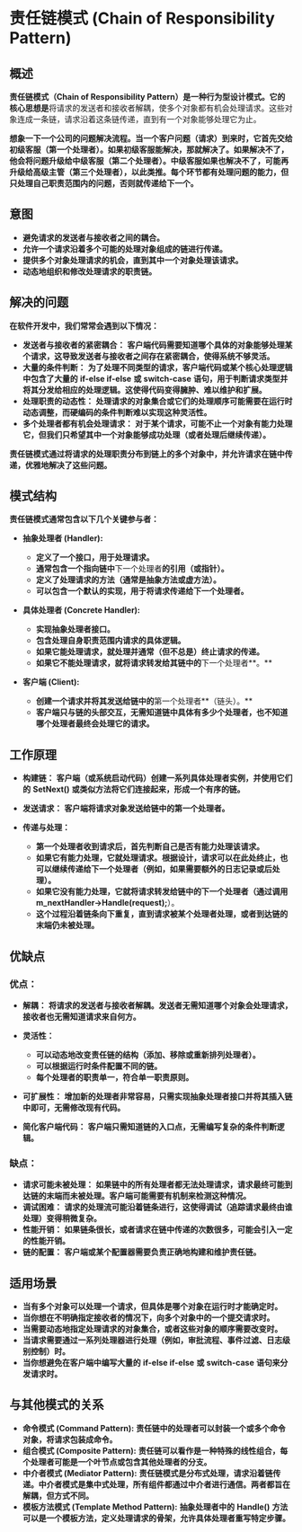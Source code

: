 # 责任链模式 (Chain of Responsibility Pattern)

## 概述

**责任链模式（Chain of Responsibility Pattern）是一种行为型设计模式。它的核心思想是**将请求的发送者和接收者解耦，使多个对象都有机会处理请求。这些对象连成一条链，请求沿着这条链传递，直到有一个对象能够处理它为止。

**想象一下一个公司的问题解决流程。当一个客户问题（请求）到来时，它首先交给初级客服（第一个处理者）。如果初级客服能解决，那就解决了。如果解决不了，他会将问题升级给中级客服（第二个处理者）。中级客服如果也解决不了，可能再升级给高级主管（第三个处理者），以此类推。每个环节都有处理问题的能力，但只处理自己职责范围内的问题，否则就传递给下一个。**

## 意图

* **避免请求的发送者与接收者之间的耦合。**
* **允许一个请求沿着多个可能的处理对象组成的链进行传递。**
* **提供多个对象处理请求的机会，直到其中一个对象处理该请求。**
* **动态地组织和修改处理请求的职责链。**

## 解决的问题

**在软件开发中，我们常常会遇到以下情况：**

* **发送者与接收者的紧密耦合：** **客户端代码需要知道哪个具体的对象能够处理某个请求，这导致发送者与接收者之间存在紧密耦合，使得系统不够灵活。**
* **大量的条件判断：** **为了处理不同类型的请求，客户端代码或某个核心处理逻辑中包含了大量的** **if-else if-else** **或** **switch-case** **语句，用于判断请求类型并将其分发给相应的处理逻辑。这使得代码变得臃肿、难以维护和扩展。**
* **处理职责的动态性：** **处理请求的对象集合或它们的处理顺序可能需要在运行时动态调整，而硬编码的条件判断难以实现这种灵活性。**
* **多个处理者都有机会处理请求：** **对于某个请求，可能不止一个对象有能力处理它，但我们只希望其中一个对象能够成功处理（或者处理后继续传递）。**

**责任链模式通过将请求的处理职责分布到链上的多个对象中，并允许请求在链中传递，优雅地解决了这些问题。**

## 模式结构

**责任链模式通常包含以下几个关键参与者：**

* **抽象处理者 (Handler):**

  * **定义了一个接口，用于处理请求。**
  * **通常包含一个指向链中**下一个处理者**的引用（或指针）。**
  * **定义了处理请求的方法（通常是抽象方法或虚方法）。**
  * **可以包含一个默认的实现，用于将请求传递给下一个处理者。**
* **具体处理者 (Concrete Handler):**

  * **实现抽象处理者接口。**
  * **包含处理自身职责范围内请求的具体逻辑。**
  * **如果它能处理请求，就处理并通常（但不总是）终止请求的传递。**
  * **如果它不能处理请求，就将请求转发给其链中的**下一个处理者**。**
* **客户端 (Client):**

  * **创建一个请求并将其发送给链中的**第一个处理者**（链头）。**
  * **客户端只与链的头部交互，无需知道链中具体有多少个处理者，也不知道哪个处理者最终会处理它的请求。**

## 工作原理

* **构建链：** **客户端（或系统启动代码）创建一系列具体处理者实例，并使用它们的** **SetNext()** **或类似方法将它们连接起来，形成一个有序的链。**
* **发送请求：** **客户端将请求对象发送给链中的第一个处理者。**
* **传递与处理：**

  * **第一个处理者收到请求后，首先判断自己是否有能力处理该请求。**
  * **如果它有能力处理，它就处理请求。根据设计，请求可以在此处终止，也可以继续传递给下一个处理者（例如，如果需要额外的日志记录或后处理）。**
  * **如果它没有能力处理，它就将请求转发给链中的下一个处理者（通过调用** **m_nextHandler->Handle(request);**）。
  * **这个过程沿着链条向下重复，直到请求被某个处理者处理，或者到达链的末端仍未被处理。**

## 优缺点

### 优点：

* **解耦：** **将请求的发送者与接收者解耦。发送者无需知道哪个对象会处理请求，接收者也无需知道请求来自何方。**
* **灵活性：**

  * **可以动态地改变责任链的结构（添加、移除或重新排列处理者）。**
  * **可以根据运行时条件配置不同的链。**
  * **每个处理者的职责单一，符合单一职责原则。**
* **可扩展性：** **增加新的处理者非常容易，只需实现抽象处理者接口并将其插入链中即可，无需修改现有代码。**
* **简化客户端代码：** **客户端只需知道链的入口点，无需编写复杂的条件判断逻辑。**

### 缺点：

* **请求可能未被处理：** **如果链中的所有处理者都无法处理请求，请求最终可能到达链的末端而未被处理。客户端可能需要有机制来检测这种情况。**
* **调试困难：** **请求的处理流可能沿着链条进行，这使得调试（追踪请求最终由谁处理）变得稍微复杂。**
* **性能开销：** **如果链条很长，或者请求在链中传递的次数很多，可能会引入一定的性能开销。**
* **链的配置：** **客户端或某个配置器需要负责正确地构建和维护责任链。**

## 适用场景

* **当有多个对象可以处理一个请求，但具体是哪个对象在运行时才能确定时。**
* **当你想在不明确指定接收者的情况下，向多个对象中的一个提交请求时。**
* **当需要动态地指定处理请求的对象集合，或者这些对象的顺序需要改变时。**
* **当请求需要通过一系列处理器进行处理（例如，审批流程、事件过滤、日志级别控制）时。**
* **当你想避免在客户端中编写大量的** **if-else if-else** **或** **switch-case** **语句来分发请求时。**

## 与其他模式的关系

* **命令模式 (Command Pattern):** **责任链中的处理者可以封装一个或多个命令对象，将请求包装成命令。**
* **组合模式 (Composite Pattern):** **责任链可以看作是一种特殊的线性组合，每个处理者可能是一个叶节点或包含其他处理者的分支。**
* **中介者模式 (Mediator Pattern):** **责任链模式是分布式处理，请求沿着链传递。中介者模式是集中式处理，所有组件都通过中介者进行通信。两者都旨在解耦，但方式不同。**
* **模板方法模式 (Template Method Pattern):** **抽象处理者中的** **Handle()** **方法可以是一个模板方法，定义处理请求的骨架，允许具体处理者重写特定步骤。**
